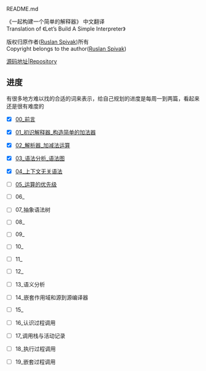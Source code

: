 README.md

《一起构建一个简单的解释器》 中文翻译  
Translation of 《Let’s Build A Simple Interpreter》 

版权归原作者([Ruslan Spivak](Logger.Instance.WriteException(e);))所有  
Copyright belongs to the author([Ruslan Spivak](Logger.Instance.WriteException(e);))

[源码地址](https://github.com/rspivak/lsbasi)|[Repository](https://github.com/rspivak/lsbasi)

## 进度  

有很多地方难以找的合适的词来表示，给自己规划的进度是每周一到两篇，看起来还是很有难度的

- [x] [00_前言](lsbasi_cn/00_%E5%89%8D%E8%A8%80.md)  
- [x] [01_初识解释器_构造简单的加法器](lsbasi_cn/01_%E5%88%9D%E8%AF%86%E8%A7%A3%E9%87%8A%E5%99%A8_%E6%9E%84%E9%80%A0%E7%AE%80%E5%8D%95%E7%9A%84%E5%8A%A0%E6%B3%95%E5%99%A8.md)  
- [x] [02_解析器_加减法运算](lsbasi_cn/02_%E8%A7%A3%E6%9E%90%E5%99%A8_%E5%8A%A0%E5%87%8F%E6%B3%95%E8%BF%90%E7%AE%97.md)  
- [x] [03_语法分析_语法图](lsbasi_cn/03_%E8%AF%AD%E6%B3%95%E5%88%86%E6%9E%90_%E8%AF%AD%E6%B3%95%E5%9B%BE.md)  
- [x] [04_上下文无关语法](lsbasi_cn/04_%E4%B8%8A%E4%B8%8B%E6%96%87%E6%97%A0%E5%85%B3%E8%AF%AD%E6%B3%95.md)  
- [ ] [05_运算的优先级](lsbasi_cn/05_%E8%BF%90%E7%AE%97%E7%9A%84%E4%BC%98%E5%85%88%E7%BA%A7.md)  
- [ ] 06_  
- [ ] 07_抽象语法树  
- [ ] 08_  
- [ ] 09_  
- [ ] 10_
- [ ] 11_  
- [ ] 12_  
- [ ] 13_语义分析  
- [ ] 14_嵌套作用域和源到源编译器  
- [ ] 15_  
- [ ] 16_认识过程调用  
- [ ] 17_调用栈与活动记录  
- [ ] 18_执行过程调用  
- [ ] 19_嵌套过程调用  

